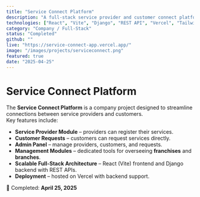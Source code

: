 ```yaml
---
title: "Service Connect Platform"
description: "A full-stack service provider and customer connect platform built with React (Vite) frontend and Django backend. Includes modules for service providers, customer requests, admin panel, management, franchises, and branches."
technologies: ["React", "Vite", "Django", "REST API", "Vercel", "Tailwind"]
category: "Company / Full-Stack"
status: "Completed"
github: ""
live: "https://service-connect-app.vercel.app/"
image: "/images/projects/serviceconnect.png"
featured: true
date: "2025-04-25"
---
```


# Service Connect Platform

The **Service Connect Platform** is a company project designed to streamline connections between service providers and customers.  
Key features include:  

- **Service Provider Module** – providers can register their services.  
- **Customer Requests** – customers can request services directly.  
- **Admin Panel** – manage providers, customers, and requests.  
- **Management Modules** – dedicated tools for overseeing **franchises** and **branches**.  
- **Scalable Full-Stack Architecture** – React (Vite) frontend and Django backend with REST APIs.  
- **Deployment** – hosted on Vercel with backend support.  

📅 Completed: **April 25, 2025**
